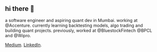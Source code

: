 ## hi there 👋
a software engineer and aspiring quant dev in Mumbai.
working at @Accenture.
currently learning backtesting models, algo trading and building quant projects. 
previously, worked at @BluestockFintech @BPCL and @Wipro.

[Medium](https://prajeetapal.medium.com/).
[LinkedIn](https://www.linkedin.com/in/prajeeta-pal-802a63230/).

